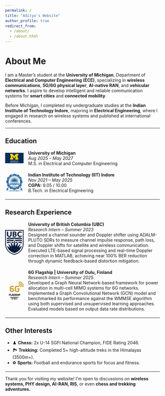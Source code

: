 ```yaml
---
permalink: /
title: "Aditya's Website"
author_profile: true
redirect_from: 
  - /about/
  - /about.html
---
```


# About Me

I am a Master’s student at the **University of Michigan**, Department of **Electrical and Computer Engineering (ECE)**, specializing in **wireless communications**, **5G/6G physical layer**, **AI-native RAN**, and **vehicular networks**. I aspire to develop intelligent and reliable communication systems for **smart cities** and **connected mobility**.

Before Michigan, I completed my undergraduate studies at the **Indian Institute of Technology Indore**, majoring in **Electrical Engineering**, where I engaged in research on wireless systems and published at international conferences.

---

## Education

<div style="display: flex; align-items: center; margin-bottom: 20px;">
  <img src="/images/umich.jpeg" style="width: 60px; margin-right: 15px;">
  <div>
    <strong>University of Michigan</strong><br>
    <em>Aug 2025 – May 2027</em><br>
    M.S. in Electrical and Computer Engineering
  </div>
</div>

<div style="display: flex; align-items: center; margin-bottom: 20px;">
  <img src="/images/iitindore.jpeg" style="width: 60px; margin-right: 15px;">
  <div>
    <strong>Indian Institute of Technology (IIT) Indore</strong><br>
    <em>Nov 2021 – May 2025</em><br>
    <b>CGPA:</b> 9.05 / 10.00<br>
    B.Tech. in Electrical Engineering
  </div>
</div>

---

## Research Experience

<div style="display: flex; align-items: center; margin-bottom: 20px;">
  <img src="/images/ubcvan.jpeg" style="width: 60px; margin-right: 15px;">
  <div>
    <strong>University of British Columbia (UBC)</strong><br>
    <em>Research Intern – Summer 2023</em><br>
    Designed a channel sounder and Doppler shifter using ADALM-PLUTO SDRs to measure channel impulse response, path loss, and Doppler shifts for satellite and wireless communication. Executed LTE-based signal processing and real-time Doppler correction in MATLAB, achieving near 100% BER reduction through dynamic feedback-based distortion mitigation.
  </div>
</div>

<div style="display: flex; align-items: center; margin-bottom: 20px;">
  <img src="/images/oulu.jpeg" style="width: 60px; margin-right: 15px;">
  <div>
    <strong>6G Flagship | University of Oulu, Finland</strong><br>
    <em>Research Intern – Summer 2025</em><br>
    Developed a Graph Neural Network-based framework for power allocation in multi-cell MIMO systems for 6G networks. Implemented a Graph Convolutional Network (GCN) model and benchmarked its performance against the WMMSE algorithm using both supervised and unsupervised learning approaches. Evaluated models based on output data rate distributions.
  </div>
</div>


---

## Other Interests

- ♟️ **Chess:** 2x U-14 SGFI National Champion, FIDE Rating 2046.
- 🏞️ **Trekking:** Completed 5+ high-altitude treks in the Himalayas (3500m+).
- ⚽ **Sports:** Football and endurance sports for focus and fitness.

---

Thank you for visiting my website! I’m open to discussions on **wireless systems, PHY design, AI-RAN, RIS**, or even **chess and trekking adventures.**
